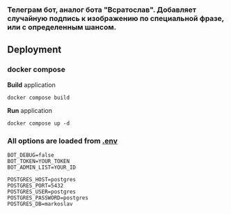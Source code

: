 ### Телеграм бот, аналог бота "Всратослав". Добавляет случайную подпись к изображению по специальной фразе, или с определенным шансом.

## Deployment

### docker compose

**Build** application

```shell
docker compose build
```

**Run** application

```shell
docker compose up -d
```

### All options are loaded from **[.env](.env)**

```dotenv
BOT_DEBUG=false
BOT_TOKEN=YOUR_TOKEN
BOT_ADMIN_LIST=YOUR_ID

POSTGRES_HOST=postgres
POSTGRES_PORT=5432
POSTGRES_USER=postgres
POSTGRES_PASSWORD=postgres
POSTGRES_DB=markoslav
```